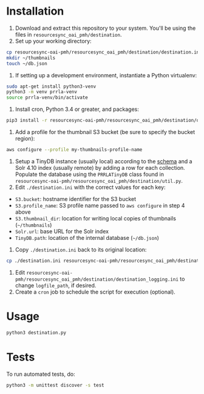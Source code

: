 # Installation

1. Download and extract this repository to your system. You'll be using the files in `resourcesync_oai_pmh/destination`.
1. Set up your working directory:
  ```bash
  cp resourcesync-oai-pmh/resourcesync_oai_pmh/destination/destination.ini .
  mkdir ~/thumbnails
  touch ~/db.json
  ```
1. If setting up a development environment, instantiate a Python virtualenv:
  ```bash
  sudo apt-get install python3-venv
  python3 -m venv prrla-venv
  source prrla-venv/bin/activate
  ```
1. Install cron, Python 3.4 or greater, and packages:
  ```bash
  pip3 install -r resourcesync-oai-pmh/resourcesync_oai_pmh/destination/destination_requirements.txt
  ```
1. Add a profile for the thumbnail S3 bucket (be sure to specify the bucket region):
  ```bash
  aws configure --profile my-thumbnails-profile-name
  ```
1. Setup a TinyDB instance (usually local) according to the [schema](https://github.com/UCLALibrary/resourcesync-oai-pmh/wiki/Table-Schemas#destination) and a Solr 4.10 index (usually remote) by adding a row for each collection. Populate the database using the `PRRLATinyDB` class found in `resourcesync-oai-pmh/resourcesync_oai_pmh/destination/util.py`.
1. Edit `./destination.ini` with the correct values for each key:
  - `S3.bucket`: hostname identifier for the S3 bucket
  - `S3.profile_name`: S3 profile name passed to `aws configure` in step 4 above
  - `S3.thumbnail_dir`: location for writing local copies of thumbnails (`~/thumbnails`)
  - `Solr.url`: base URL for the Solr index
  - `TinyDB.path`: location of the internal database (`~/db.json`)
1. Copy `./destination.ini` back to its original location:
  ```bash
  cp ./destination.ini resourcesync-oai-pmh/resourcesync_oai_pmh/destination/destination.ini
  ```
1. Edit `resourcesync-oai-pmh/resourcesync_oai_pmh/destination/destination_logging.ini` to change `logfile_path`, if desired.
1. Create a `cron` job to schedule the script for execution (optional).

# Usage

```bash
python3 destination.py
```

# Tests

To run automated tests, do:
```bash
python3 -m unittest discover -s test
```